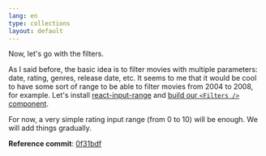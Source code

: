 ```yaml
---
lang: en
type: collections
layout: default
---
```


Now, let's go with the filters.

As I said before, the basic idea is to filter movies with multiple parameters: date, rating, genres, release date, etc. It seems to me that it would be cool to have some sort of range to be able to filter movies from 2004 to 2008, for example. Let's install [react-input-range](https://github.com/davidchin/react-input-range) and [build our `<Filters />` component](https://github.com/Macxim/eiga/commit/0f31bdf93de1d9d3ac49acd2aa2e47140f115f9b#diff-5b20e9db52bc24bb7a20379466b2e68c).

For now, a very simple rating input range (from 0 to 10) will be enough. We will add things gradually.

**Reference commit**: [0f31bdf](https://github.com/Macxim/eiga/commit/0f31bdf93de1d9d3ac49acd2aa2e47140f115f9b)
